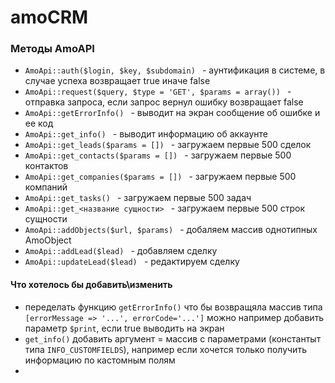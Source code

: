 # amoCRM

### Методы AmoAPI

* ```AmoApi::auth($login, $key, $subdomain) ``` - аунтификация в системе, в случае успеха возвращает true иначе false
* ```AmoApi::request($query, $type = 'GET', $params = array()) ``` - отправка запроса, если запрос вернул ошибку возвращает false
* ```AmoApi::getErrorInfo() ``` - выводит на экран сообщение об ошибке и ее код
* ```AmoApi::get_info() ``` - выводит информацию об аккаунте
* ```AmoApi::get_leads($params = []) ``` - загружаем первые 500 сделок
* ```AmoApi::get_contacts($params = []) ``` - загружаем первые 500 контактов
* ```AmoApi::get_companies($params = []) ``` - загружаем первые 500 компаний
* ```AmoApi::get_tasks() ``` - загружаем первые 500 задач
* ```AmoApi::get_<название сущности> ``` - загружаем первые 500 строк сущности
* ```AmoApi::addObjects($url, $params) ``` - добаляем массив однотипных AmoObject
* ```AmoApi::addLead($lead) ``` - добавляем сделку
* ```AmoApi::updateLead($lead) ``` - редактируем сделку

#### Что хотелось бы добавить\изменить

* переделать функцию ```getErrorInfo()``` что бы возвращяла массив типа ```[errorMessage => '...', errorCode='...']``` можно например добавить параметр ```$print```, если true выводить на экран
* ```get_info()``` добавить аргумент = массив с параметрами (константыт типа ```INFO_CUSTOMFIELDS```), например если хочется только получить информацию по кастомным полям
* 
